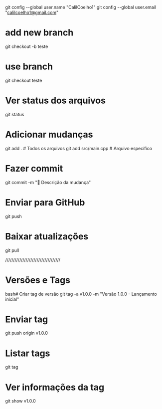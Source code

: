 git config --global user.name "CalilCoelho1"
git config --global user.email "calilcoelho1@gmail.com"

# add new branch
git checkout -b teste

# use branch
git checkout teste

# Ver status dos arquivos
git status

# Adicionar mudanças
git add .                    # Todos os arquivos
git add src/main.cpp         # Arquivo específico

# Fazer commit
git commit -m "📝 Descrição da mudança"

# Enviar para GitHub
git push

# Baixar atualizações
git pull

///////////////////////////////////

# Versões e Tags

bash# Criar tag de versão
git tag -a v1.0.0 -m "Versão 1.0.0 - Lançamento inicial"

# Enviar tag
git push origin v1.0.0

# Listar tags
git tag

# Ver informações da tag
git show v1.0.0